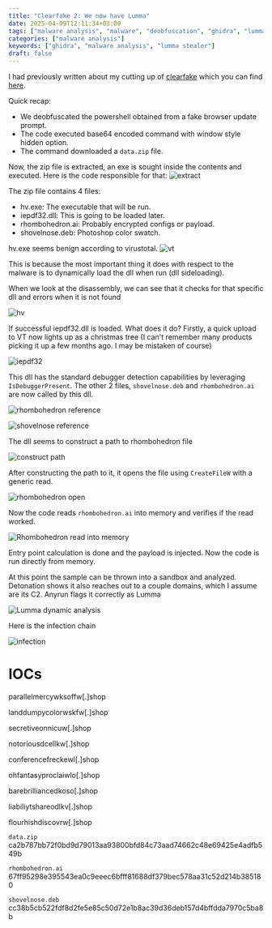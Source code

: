 ```yaml
---
title: "Clearfake 2: We now have Lumma"
date: 2025-04-09T12:11:34+03:00
tags: ["malware analysis", "malware", "deobfuscation", "ghidra", "lumma stealer"]
categories: ["malware analysis"]
keywords: ["ghidra", "malware analysis", "lumma stealer"]
draft: false
---
```

I had previously written about my cutting up of [clearfake](https://malpedia.caad.fkie.fraunhofer.de/details/js.clearfake)
which you can find [here](../clearfake/).

Quick recap:

- We deobfuscated the powershell obtained from a fake browser update prompt.
- The code executed base64 encoded command with window style hidden option.
- The command downloaded a `data.zip` file.

Now, the zip file is extracted, an exe is sought inside the contents and executed.
Here is the code responsible for that: ![extract](extract-run.png)

The zip file contains 4 files:

- hv.exe: The executable that will be run.
- iepdf32.dll: This is going to be loaded later.
- rhombohedron.ai: Probably encrypted configs or payload.
- shovelnose.deb: Photoshop color swatch.

hv.exe seems benign according to virustotal. ![vt](vt.png)

This is because the most important thing it does with respect
to the malware is to dynamically load the dll when run (dll sideloading).

When we look at the disassembly, we can see that it checks for that specific dll and errors when it is not found

![hv](hv1.png)

If successful iepdf32.dll is loaded. What does it do? Firstly, a quick upload to VT now lights up as a christmas tree (I can't remember many products picking
it up a few months ago. I may be mistaken of course)

![iepdf32](iepdf32.png)

This dll has the standard debugger detection capabilities by leveraging `IsDebuggerPresent`. The other 2 files, `shovelnose.deb` and `rhombohedron.ai`
are now called by this dll.

![rhombohedron reference](rhom-ref.png)

![shovelnose reference](shov-ref.png)

The dll seems to construct a path to rhombohedron file

![construct path](rhom-1.png)

After constructing the path to it, it opens the file using `CreateFileW` with a generic read.

![rhombohedron open](rhom-2.png)


Now the code reads `rhombohedron.ai` into memory and verifies if the read worked.

![Rhombohedron read into memory](rhom-3.png)

Entry point calculation is done and the payload is injected. Now the code is run directly from memory.

At this point the sample can be thrown into a sandbox and analyzed. Detonation shows it also reaches out to a couple
domains, which I assume are its C2.
Anyrun flags it correctly as Lumma

![Lumma dynamic analysis](anyrun.png)

Here is the infection chain

![infection](anyrun2.png)

IOCs
=======================
parallelmercywksoffw[.]shop

landdumpycolorwskfw[.]shop

secretiveonnicuw[.]shop

notoriousdcellkw[.]shop

conferencefreckewl[.]shop

ohfantasyproclaiwlo[.]shop

barebrilliancedkoso[.]shop

liabiliytshareodlkv[.]shop

flourhishdiscovrw[.]shop

`data.zip` ca2b787bb72f0bd9d79013aa93800bfd84c73aad74662c48e69425e4adfb549b

`rhombohedron.ai` 67ff95298e395543ea0c9eeec6bfff81688df379bec578aa31c52d214b385180

`shovelnose.deb` cc38b5cb522fdf8d2fe5e85c50d72e1b8ac39d36deb157d4bffdda7970c5ba8b
